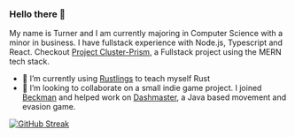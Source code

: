 ### Hello there 👋

My name is Turner and I am currently majoring in Computer Science with a minor in business. I have fullstack experience with Node.js, Typescript and React. Checkout [Project Cluster-Prism](https://github.com/TurnerTastic1/Project-Cluster-Prism), a Fullstack project using the MERN tech stack.


- 🔭 I’m currently using [Rustlings](https://github.com/rust-lang/rustlings) to teach myself Rust
- 👯 I’m looking to collaborate on a small indie game project. I joined [Beckman](https://github.com/Beckman123) and helped work on [Dashmaster](https://github.com/Beckman123/Dash-Master), a Java based movement and evasion game.

[![GitHub Streak](https://github-readme-streak-stats.herokuapp.com?user=TurnerTastic1&theme=tokyonight_duo)](https://git.io/streak-stats)
